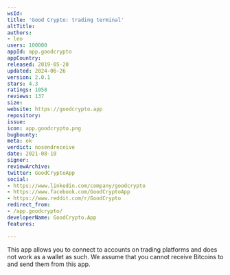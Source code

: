 ```yaml
---
wsId: 
title: 'Good Crypto: trading terminal'
altTitle: 
authors:
- leo
users: 100000
appId: app.goodcrypto
appCountry: 
released: 2019-05-20
updated: 2024-06-26
version: 2.0.1
stars: 4.3
ratings: 1058
reviews: 137
size: 
website: https://goodcrypto.app
repository: 
issue: 
icon: app.goodcrypto.png
bugbounty: 
meta: ok
verdict: nosendreceive
date: 2021-08-10
signer: 
reviewArchive: 
twitter: GoodCryptoApp
social:
- https://www.linkedin.com/company/goodcrypto
- https://www.facebook.com/GoodCryptoApp
- https://www.reddit.com/r/GoodCrypto
redirect_from:
- /app.goodcrypto/
developerName: GoodCrypto.App
features: 

---
```


This app allows you to connect to accounts on trading platforms and does not
work as a wallet as such. We assume that you cannot receive Bitcoins to and send
them from this app.
